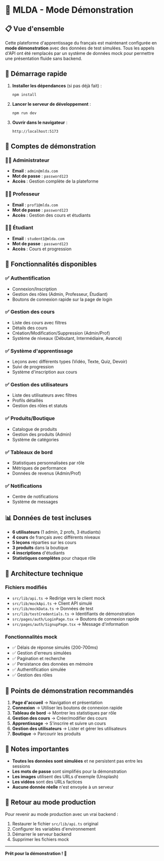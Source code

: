 # 🎯 MLDA - Mode Démonstration

## 📋 Vue d'ensemble

Cette plateforme d'apprentissage du français est maintenant configurée en **mode démonstration** avec des données de test simulées. Tous les appels d'API ont été remplacés par un système de données mock pour permettre une présentation fluide sans backend.

## 🚀 Démarrage rapide

1. **Installer les dépendances** (si pas déjà fait) :
   ```bash
   npm install
   ```

2. **Lancer le serveur de développement** :
   ```bash
   npm run dev
   ```

3. **Ouvrir dans le navigateur** :
   ```
   http://localhost:5173
   ```

## 🔐 Comptes de démonstration

### 👨‍💼 Administrateur
- **Email** : `admin@mlda.com`
- **Mot de passe** : `password123`
- **Accès** : Gestion complète de la plateforme

### 👨‍🏫 Professeur
- **Email** : `prof1@mlda.com`
- **Mot de passe** : `password123`
- **Accès** : Gestion des cours et étudiants

### 👨‍🎓 Étudiant
- **Email** : `student1@mlda.com`
- **Mot de passe** : `password123`
- **Accès** : Cours et progression

## 🎨 Fonctionnalités disponibles

### ✅ Authentification
- Connexion/Inscription
- Gestion des rôles (Admin, Professeur, Étudiant)
- Boutons de connexion rapide sur la page de login

### ✅ Gestion des cours
- Liste des cours avec filtres
- Détails des cours
- Création/Modification/Suppression (Admin/Prof)
- Système de niveaux (Débutant, Intermédiaire, Avancé)

### ✅ Système d'apprentissage
- Leçons avec différents types (Vidéo, Texte, Quiz, Devoir)
- Suivi de progression
- Système d'inscription aux cours

### ✅ Gestion des utilisateurs
- Liste des utilisateurs avec filtres
- Profils détaillés
- Gestion des rôles et statuts

### ✅ Produits/Boutique
- Catalogue de produits
- Gestion des produits (Admin)
- Système de catégories

### ✅ Tableaux de bord
- Statistiques personnalisées par rôle
- Métriques de performance
- Données de revenus (Admin/Prof)

### ✅ Notifications
- Centre de notifications
- Système de messages

## 📊 Données de test incluses

- **6 utilisateurs** (1 admin, 2 profs, 3 étudiants)
- **4 cours** de français avec différents niveaux
- **5 leçons** réparties sur les cours
- **3 produits** dans la boutique
- **4 inscriptions** d'étudiants
- **Statistiques complètes** pour chaque rôle

## 🔧 Architecture technique

### Fichiers modifiés
- `src/lib/api.ts` → Redirige vers le client mock
- `src/lib/mockApi.ts` → Client API simulé
- `src/lib/mockData.ts` → Données de test
- `src/lib/testCredentials.ts` → Identifiants de démonstration
- `src/pages/auth/LoginPage.tsx` → Boutons de connexion rapide
- `src/pages/auth/SignupPage.tsx` → Message d'information

### Fonctionnalités mock
- ✅ Délais de réponse simulés (200-700ms)
- ✅ Gestion d'erreurs simulées
- ✅ Pagination et recherche
- ✅ Persistance des données en mémoire
- ✅ Authentification simulée
- ✅ Gestion des rôles

## 🎯 Points de démonstration recommandés

1. **Page d'accueil** → Navigation et présentation
2. **Connexion** → Utiliser les boutons de connexion rapide
3. **Tableau de bord** → Montrer les statistiques par rôle
4. **Gestion des cours** → Créer/modifier des cours
5. **Apprentissage** → S'inscrire et suivre un cours
6. **Gestion des utilisateurs** → Lister et gérer les utilisateurs
7. **Boutique** → Parcourir les produits

## 🚨 Notes importantes

- **Toutes les données sont simulées** et ne persistent pas entre les sessions
- **Les mots de passe** sont simplifiés pour la démonstration
- **Les images** utilisent des URLs d'exemple (Unsplash)
- **Les vidéos** sont des URLs factices
- **Aucune donnée réelle** n'est envoyée à un serveur

## 🔄 Retour au mode production

Pour revenir au mode production avec un vrai backend :

1. Restaurer le fichier `src/lib/api.ts` original
2. Configurer les variables d'environnement
3. Démarrer le serveur backend
4. Supprimer les fichiers mock

---

**Prêt pour la démonstration ! 🎉**
